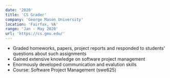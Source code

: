 ```yaml
---
date: '2020'
title: 'CS Grader'
company: 'George Mason University'
location: 'Fairfax, VA'
range: 'Jan - May 2020'
url: 'https://cs.gmu.edu/'
---
```


- Graded homeworks, papers, project reports and responded to students' questions about such assignments
- Gained extensive knowledge on software project management
- Enormously developed communication and evalution skills
- Course: Software Project Management (swe625)
